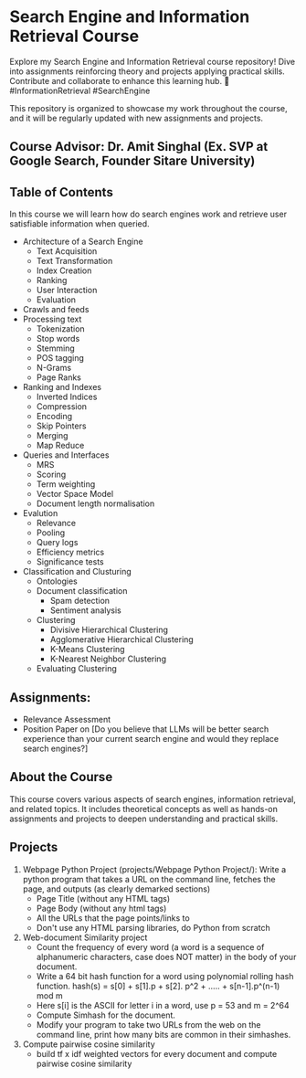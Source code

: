 # Search Engine and Information Retrieval Course
Explore my Search Engine and Information Retrieval course repository! Dive into assignments reinforcing theory and projects applying practical skills. Contribute and collaborate to enhance this learning hub. 
🚀 #InformationRetrieval #SearchEngine

This repository is organized to showcase my work throughout the course, and it will be regularly updated with new assignments and projects.

## Course Advisor: Dr. Amit Singhal (Ex. SVP at Google Search, Founder Sitare University)

## Table of Contents
In this course we will learn how do search engines work and retrieve user satisfiable information when queried.
- Architecture of a Search Engine
    - Text Acquisition
    - Text Transformation
    - Index Creation
    - Ranking
    - User Interaction
    - Evaluation
- Crawls and feeds
- Processing text
    - Tokenization
    - Stop words
    - Stemming
    - POS tagging
    - N-Grams
    - Page Ranks
- Ranking and Indexes
    - Inverted Indices
    - Compression
    - Encoding
    - Skip Pointers
    - Merging
    - Map Reduce
- Queries and Interfaces
    - MRS
    - Scoring
    - Term weighting
    - Vector Space Model
    - Document length normalisation
 -  Evalution
    - Relevance
    - Pooling
    - Query logs
    - Efficiency metrics
    - Significance tests
 - Classification and Clusturing
    - Ontologies
    - Document classification
        - Spam detection
        - Sentiment analysis
    - Clustering
        - Divisive Hierarchical Clustering
        - Agglomerative Hierarchical Clustering
        - K-Means Clustering
        - K-Nearest Neighbor Clustering
    - Evaluating Clustering

    
          
## Assignments:
- Relevance Assessment
- Position Paper on [Do you believe that LLMs will be better search experience than your current search engine and would they replace search engines?]

## About the Course

This course covers various aspects of search engines, information retrieval, and related topics. It includes theoretical concepts as well as hands-on assignments and projects to deepen understanding and practical skills.

## Projects

1. Webpage Python Project (projects/Webpage Python Project/):
   Write a python program that takes a URL on the command line, fetches the page, and outputs (as clearly demarked sections)
    - Page Title (without any HTML tags)
    - Page Body (without any html tags)
    - All the URLs that the page points/links to
    - Don't use any HTML parsing libraries, do Python from scratch
2. Web-document Similarity project
    - Count the frequency of every word (a word is a sequence of alphanumeric characters, case does NOT matter) in the body of your document.
    - Write a 64 bit hash function for a word using polynomial rolling hash function.
       hash(s) = s[0] + s[1].p  + s[2].
       p^2   + ..... + s[n-1].p^(n-1)   mod m
    - Here s[i] is the ASCII for letter i in a word, use p = 53 and m = 2^64
    - Compute Simhash for the document.
    - Modify your program to take two URLs from the web on the command line, print how many bits are common in their simhashes.
3. Compute pairwise cosine similarity
    - build tf x idf weighted vectors for every document and compute pairwise cosine similarity
